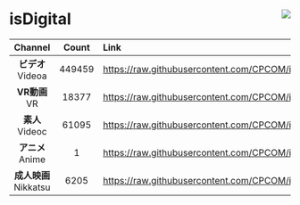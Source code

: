 # isDigital <img align="right" src="https://img.shields.io/github/last-commit/CPCOM/isDigital"/>  
  
| Channel | Count | Link |  
| :-----: | :---: | :--- |  
|**ビデオ**<br />Videoa | 449459 | https://raw.githubusercontent.com/CPCOM/isDigital/main/Videoa.txt |  
|**VR動画**<br />VR | 18377 | https://raw.githubusercontent.com/CPCOM/isDigital/main/VR.txt |  
|**素人**<br />Videoc | 61095 | https://raw.githubusercontent.com/CPCOM/isDigital/main/Videoc.txt |  
|**アニメ**<br />Anime | 1 | https://raw.githubusercontent.com/CPCOM/isDigital/main/Anime.txt |  
|**成人映画**<br />Nikkatsu | 6205 | https://raw.githubusercontent.com/CPCOM/isDigital/main/Nikkatsu.txt |  